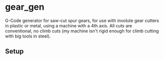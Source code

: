 # gear_gen
G-Code generator for saw-cut spur gears, for use with involute gear cutters in plastic or metal, using a machine with a 4th axis. All cuts are conventional, no climb cuts (my machine isn't rigid enough for climb cutting with big tools in steel).

## Setup

